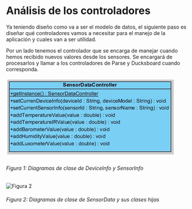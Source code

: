 # Análisis de los controladores

Ya teniendo diseño como va a ser el modelo de datos, el siguiente paso es diseñar qué controladores vamos a necesitar para el manejo de la aplicación y cuales van a ser utilidad.

Por un lado tenemos el controlador que se encarga de manejar cuando hemos recibido nuevos valores desde los sensores. Se encargará de procesarlos y llamar a los controladores de Parse y Ducksboard cuando corresponda.

![Figura 1](./imagenes/diagrama_sensordata_controller.JPG)
###### *Figura 1: Diagramas de clase de DeviceInfo y SensorInfo*


![Figura 2](./imagenes/diagrama_ducksboard_controller.JPG)
###### *Figura 2: Diagramas de clase de SensorData y sus clases hijas*